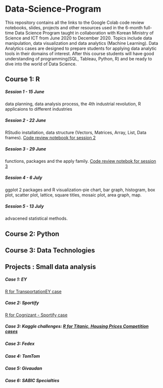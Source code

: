 # Data-Science-Program 

This repository contains all the links to the Google Colab code review notebooks, slides, projects and other resources used in the 6-month full-time Data Science 
Program taught in collaboration with Korean Ministry of Science and ICT from June 2020 to December 2020.
Topics include data manipulation, data visualization and data analytics (Machine Learning). Data Analytics cases are designed 
to prepare students for applying data analytic tools in their domains of interest. After this course students will have good understanding 
of programming(SQL, Tableau, Python, R) and be ready to dive into the world of Data Science. 

## Course 1: R 

##### Session 1 - 15 June
data planning, data analysis process, the 4th industrial revolution, R applicaions to different industries 

##### Session 2 - 22 June
RStudio installation, data structure (Vectors, Matrices, Array, List, Data frames). [Code review notebook for session 2](https://colab.research.google.com/drive/185vcHJzAKCbko37MG-QkcxoiIkRZDANT#scrollTo=gMKQCwNglkHe)

##### Session 3 - 29 June
functions, packages and the apply family. [Code review notebok for session 3](https://colab.research.google.com/drive/1l6TG8E5Mjm7pyRmXjahZRtAwlUO5twGy#scrollTo=4qYrAjhK4I3L&uniqifier=2)

##### Session 4 - 6 July
ggplot 2 packages and R visualization-pie chart, bar graph, histogram, box plot, scatter plot, lattice, square titles, mosaic plot, area graph, map.
 
##### Session 5 - 13 July 
advacened statistical methods.


## Course 2: Python 

## Course 3: Data Technologies 

## Projects : Small data analysis 

##### Case 1: EY 
[R for TransportationEY case](https://colab.research.google.com/drive/1d0jfqrtZSD5Zk2A6Qx802bhI2FBzhnMi#scrollTo=yEx4m4lmDe-4) 

##### Case 2: Sportify 
[R for Cognizant - Sportify case](https://colab.research.google.com/drive/1xTFBaoqvhaviLRf6bPslDpaMXvTsRVLK)

##### Case 3: Kaggle challenges: [R for Titanic, Housing Prices Competition cases](https://colab.research.google.com/drive/1fdy9yqUYVOuRKgQCmFpbuRhYCnYa_kXk)
##### Case 3: Fedex 
##### Case 4: TomTom 
##### Case 5: Givaudan 
##### Case 6: SABIC Specialties 
